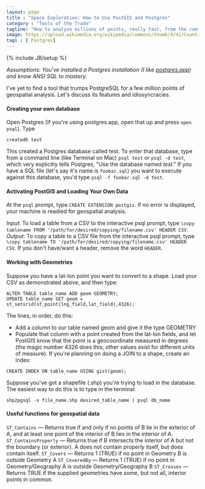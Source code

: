 ```yaml
---
layout: page
title : "Space Exploration: How to Use PostGIS and Postgres"
category : "Tools of the Trade"
tagline: "How to analyze millions of points, really fast, from the comfort of your laptop"
image: https://upload.wikimedia.org/wikipedia/commons/thumb/4/41/Countries_and_Dependencies_by_Population_in_2014.svg/500px-Countries_and_Dependencies_by_Population_in_2014.svg.png
tags : [ Postgres]
---
```

{% include JB/setup %}

*Assumptions: You've installed a Postgres installation (I like [postgres.app](http://postgresapp.com/)) and know ANSI SQL to mastery.*

I've yet to find a tool that trumps PostgreSQL for a few million points of geospatial analysis. Let's discuss its features and idiosyncracies.

#### Creating your own database

Open Postgres (If you're using postgres.app, open that up and press `open psql`). Type

`createdb test`

This created a Postgres database called test. To enter that database, type from a command line (like Terminal on Mac)
`psql test` or `psql -d test`, which very explicitly tells Postgres, "Use the database named *test*." If you have a SQL file (let's say it's name is `foobar.sql`) you want to execute against this database, you'd type `psql -f foobar.sql -d test`.

#### Activating PostGIS and Loading Your Own Data
At the `psql` prompt, type `CREATE EXTENSION postgis`. If no error is displayed, your machine is readied for geospatial analysis.

*Input*: To load a table from a CSV to the interactive psql prompt, type `\copy tablename FROM '/path/for/desired/copying/filename.csv' HEADER CSV`. 
*Output*: To copy a table to a CSV file from the interactive psql prompt, type `\copy tablename TO '/path/for/desired/copying/filename.csv' HEADER CSV`. 
If you don't have/want a header, remove the word `HEADER`.

#### Working with Geometries
Suppose you have a lat-lon point you want to convert to a shape. Load your CSV as demonstrated above, and then type:

```
ALTER TABLE table_name ADD geom GEOMETRY;
UPDATE table_name SET geom = st_setsrid(st_point(lng_field,lat_field),4326);
```

The lines, in order, do this:

- Add a column to our table named geom and give it the type GEOMETRY
- Populate that column with a point created from the lat-lon fields, and let PostGIS know that the point is a geocoordinate measured in degrees (the magic number 4326 does this; other values exist for different units of measure).
If you're planning on doing a JOIN to a shape, create an index:

```
CREATE INDEX ON table_name USING gist(geom);
```

Suppose you've got a shapefile (.shp) you're trying to load in the database. The easiest way to do this is to type in the terminal:

```
shp2pgsql -s file_name.shp desired_table_name | psql db_name
```

#### Useful functions for geospatial data

`ST_Contains` — Returns true if and only if no points of B lie in the exterior of A, and at least one point of the interior of B lies in the interior of A.
`ST_ContainsProperly` — Returns true if B intersects the interior of A but not the boundary (or exterior). A does not contain properly itself, but does contain itself.
`ST_Covers` — Returns 1 (TRUE) if no point in Geometry B is outside Geometry A
`ST_CoveredBy` — Returns 1 (TRUE) if no point in Geometry/Geography A is outside Geometry/Geography B
`ST_Crosses` — Returns TRUE if the supplied geometries have some, but not all, interior points in common.

